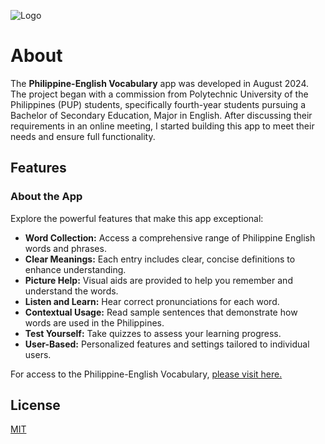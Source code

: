 ![Logo](https://philippineenglishvocabulary.com/assets/images/51slSGk.png)


# About

The **Philippine-English Vocabulary** app was developed in August 2024. The project began with a commission from Polytechnic University of the Philippines (PUP) students, specifically fourth-year students pursuing a Bachelor of Secondary Education, Major in English. After discussing their requirements in an online meeting, I started building this app to meet their needs and ensure full functionality.

## Features

### About the App

Explore the powerful features that make this app exceptional:

- **Word Collection:** Access a comprehensive range of Philippine English words and phrases.
- **Clear Meanings:** Each entry includes clear, concise definitions to enhance understanding.
- **Picture Help:** Visual aids are provided to help you remember and understand the words.
- **Listen and Learn:** Hear correct pronunciations for each word.
- **Contextual Usage:** Read sample sentences that demonstrate how words are used in the Philippines.
- **Test Yourself:** Take quizzes to assess your learning progress.
- **User-Based:** Personalized features and settings tailored to individual users.


For access to the Philippine-English Vocabulary, [please visit here.](https://philippineenglishvocabulary.com/)

## License

[MIT](https://github.com/javecilla/COMISSION_PH_EN_VOCABULARY/blob/main/LICENSE)
